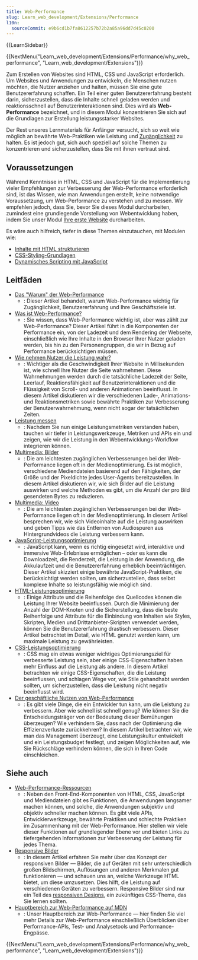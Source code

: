 ```yaml
---
title: Web-Performance
slug: Learn_web_development/Extensions/Performance
l10n:
  sourceCommit: e9b6cd1b7fa8612257b72b2a85a96dd7d45c0200
---
```


{{LearnSidebar}}

{{NextMenu("Learn_web_development/Extensions/Performance/why_web_performance", "Learn_web_development/Extensions")}}

Zum Erstellen von Websites sind HTML, CSS und JavaScript erforderlich. Um Websites und Anwendungen zu entwickeln, die Menschen nutzen möchten, die Nutzer anziehen und halten, müssen Sie eine gute Benutzererfahrung schaffen. Ein Teil einer guten Benutzererfahrung besteht darin, sicherzustellen, dass die Inhalte schnell geladen werden und reaktionsschnell auf Benutzerinteraktionen sind. Dies wird als **Web-Performance** bezeichnet, und in diesem Modul konzentrieren Sie sich auf die Grundlagen zur Erstellung leistungsstarker Websites.

Der Rest unseres Lernmaterials für Anfänger versucht, sich so weit wie möglich an bewährte Web-Praktiken wie Leistung und [Zugänglichkeit](/de/docs/Learn_web_development/Core/Accessibility) zu halten. Es ist jedoch gut, sich auch speziell auf solche Themen zu konzentrieren und sicherzustellen, dass Sie mit ihnen vertraut sind.

## Voraussetzungen

Während Kenntnisse in HTML, CSS und JavaScript für die Implementierung vieler Empfehlungen zur Verbesserung der Web-Performance erforderlich sind, ist das Wissen, wie man Anwendungen erstellt, keine notwendige Voraussetzung, um Web-Performance zu verstehen und zu messen. Wir empfehlen jedoch, dass Sie, bevor Sie dieses Modul durcharbeiten, zumindest eine grundlegende Vorstellung von Webentwicklung haben, indem Sie unser Modul [Ihre erste Website](/de/docs/Learn_web_development/Getting_started/Your_first_website) durcharbeiten.

Es wäre auch hilfreich, tiefer in diese Themen einzutauchen, mit Modulen wie:

- [Inhalte mit HTML strukturieren](/de/docs/Learn_web_development/Core/Structuring_content)
- [CSS-Styling-Grundlagen](/de/docs/Learn_web_development/Core/Styling_basics)
- [Dynamisches Scripting mit JavaScript](/de/docs/Learn_web_development/Core/Scripting)

## Leitfäden

- [Das "Warum" der Web-Performance](/de/docs/Learn_web_development/Extensions/Performance/why_web_performance)
  - : Dieser Artikel behandelt, warum Web-Performance wichtig für Zugänglichkeit, Benutzererfahrung und Ihre Geschäftsziele ist.
- [Was ist Web-Performance?](/de/docs/Learn_web_development/Extensions/Performance/What_is_web_performance)
  - : Sie wissen, dass Web-Performance wichtig ist, aber was zählt zur Web-Performance? Dieser Artikel führt in die Komponenten der Performance ein, von der Ladezeit und dem Rendering der Webseite, einschließlich wie Ihre Inhalte in den Browser Ihrer Nutzer geladen werden, bis hin zu den Personengruppen, die wir in Bezug auf Performance berücksichtigen müssen.
- [Wie nehmen Nutzer die Leistung wahr?](/de/docs/Learn_web_development/Extensions/Performance/Perceived_performance)
  - : Wichtiger als die Geschwindigkeit Ihrer Website in Millisekunden ist, wie schnell Ihre Nutzer die Seite wahrnehmen. Diese Wahrnehmungen werden durch die tatsächliche Ladezeit der Seite, Leerlauf, Reaktionsfähigkeit auf Benutzerinteraktionen und die Flüssigkeit von Scroll- und anderen Animationen beeinflusst. In diesem Artikel diskutieren wir die verschiedenen Lade-, Animations- und Reaktionsmetriken sowie bewährte Praktiken zur Verbesserung der Benutzerwahrnehmung, wenn nicht sogar der tatsächlichen Zeiten.
- [Leistung messen](/de/docs/Learn_web_development/Extensions/Performance/Measuring_performance)
  - : Nachdem Sie nun einige Leistungsmetriken verstanden haben, tauchen wir tiefer in Leistungswerkzeuge, Metriken und APIs ein und zeigen, wie wir die Leistung in den Webentwicklungs-Workflow integrieren können.
- [Multimedia: Bilder](/de/docs/Learn_web_development/Extensions/Performance/Multimedia)
  - : Die am leichtesten zugänglichen Verbesserungen bei der Web-Performance liegen oft in der Medienoptimierung. Es ist möglich, verschiedene Mediendateien basierend auf den Fähigkeiten, der Größe und der Pixeldichte jedes User-Agents bereitzustellen. In diesem Artikel diskutieren wir, wie sich Bilder auf die Leistung auswirken und welche Methoden es gibt, um die Anzahl der pro Bild gesendeten Bytes zu reduzieren.
- [Multimedia: Video](/de/docs/Learn_web_development/Extensions/Performance/video)
  - : Die am leichtesten zugänglichen Verbesserungen bei der Web-Performance liegen oft in der Medienoptimierung. In diesem Artikel besprechen wir, wie sich Videoinhalte auf die Leistung auswirken und geben Tipps wie das Entfernen von Audiospuren aus Hintergrundvideos die Leistung verbessern kann.
- [JavaScript-Leistungsoptimierung](/de/docs/Learn_web_development/Extensions/Performance/JavaScript)
  - : JavaScript kann, wenn es richtig eingesetzt wird, interaktive und immersive Web-Erlebnisse ermöglichen – oder es kann die Downloadzeit, die Renderzeit, die Leistung in der Anwendung, die Akkulaufzeit und die Benutzererfahrung erheblich beeinträchtigen. Dieser Artikel skizziert einige bewährte JavaScript-Praktiken, die berücksichtigt werden sollten, um sicherzustellen, dass selbst komplexe Inhalte so leistungsfähig wie möglich sind.
- [HTML-Leistungsoptimierung](/de/docs/Learn_web_development/Extensions/Performance/HTML)
  - : Einige Attribute und die Reihenfolge des Quellcodes können die Leistung Ihrer Website beeinflussen. Durch die Minimierung der Anzahl der DOM-Knoten und die Sicherstellung, dass die beste Reihenfolge und Attribute für die Einbindung von Inhalten wie Styles, Skripten, Medien und Drittanbieter-Skripten verwendet werden, können Sie die Benutzererfahrung drastisch verbessern. Dieser Artikel betrachtet im Detail, wie HTML genutzt werden kann, um maximale Leistung zu gewährleisten.
- [CSS-Leistungsoptimierung](/de/docs/Learn_web_development/Extensions/Performance/CSS)
  - : CSS mag ein etwas weniger wichtiges Optimierungsziel für verbesserte Leistung sein, aber einige CSS-Eigenschaften haben mehr Einfluss auf die Leistung als andere. In diesem Artikel betrachten wir einige CSS-Eigenschaften, die die Leistung beeinflussen, und schlagen Wege vor, wie Stile gehandhabt werden sollten, um sicherzustellen, dass die Leistung nicht negativ beeinflusst wird.
- [Der geschäftliche Nutzen von Web-Performance](/de/docs/Learn_web_development/Extensions/Performance/business_case_for_performance)
  - : Es gibt viele Dinge, die ein Entwickler tun kann, um die Leistung zu verbessern. Aber wie schnell ist schnell genug? Wie können Sie die Entscheidungsträger von der Bedeutung dieser Bemühungen überzeugen? Wie verhindern Sie, dass nach der Optimierung die Effizienzverluste zurückkehren? In diesem Artikel betrachten wir, wie man das Management überzeugt, eine Leistungskultur entwickelt und ein Leistungsbudget festlegt, und zeigen Möglichkeiten auf, wie Sie Rückschläge verhindern können, die sich in Ihren Code einschleichen.

## Siehe auch

- [Web-Performance-Ressourcen](/de/docs/Learn_web_development/Extensions/Performance/Web_Performance_Basics)
  - : Neben den Front-End-Komponenten von HTML, CSS, JavaScript und Mediendateien gibt es Funktionen, die Anwendungen langsamer machen können, und solche, die Anwendungen subjektiv und objektiv schneller machen können. Es gibt viele APIs, Entwicklerwerkzeuge, bewährte Praktiken und schlechte Praktiken im Zusammenhang mit der Web-Performance. Hier stellen wir viele dieser Funktionen auf grundlegender Ebene vor und bieten Links zu tiefergehenden Informationen zur Verbesserung der Leistung für jedes Thema.
- [Responsive Bilder](/de/docs/Web/HTML/Guides/Responsive_images)
  - : In diesem Artikel erfahren Sie mehr über das Konzept der responsiven Bilder — Bilder, die auf Geräten mit sehr unterschiedlich großen Bildschirmen, Auflösungen und anderen Merkmalen gut funktionieren — und schauen uns an, welche Werkzeuge HTML bietet, um diese umzusetzen. Dies hilft, die Leistung auf verschiedenen Geräten zu verbessern. Responsive Bilder sind nur ein Teil des [responsiven Designs](/de/docs/Learn_web_development/Core/CSS_layout/Responsive_Design), ein zukünftiges CSS-Thema, das Sie lernen sollten.
- [Hauptbereich zur Web-Performance auf MDN](/de/docs/Web/Performance)
  - : Unser Hauptbereich zur Web-Performance — hier finden Sie viel mehr Details zur Web-Performance einschließlich Überblicken über Performance-APIs, Test- und Analysetools und Performance-Engpässe.

{{NextMenu("Learn_web_development/Extensions/Performance/why_web_performance", "Learn_web_development/Extensions")}}
